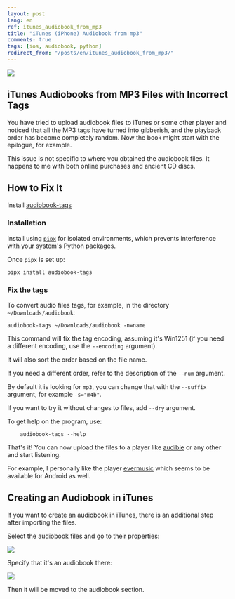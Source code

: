 ```yaml
---
layout: post
lang: en
ref: itunes_audiobook_from_mp3
title: "iTunes (iPhone) Audiobook from mp3"
comments: true
tags: [ios, audiobook, python]
redirect_from: "/posts/en/itunes_audiobook_from_mp3/"
---
```

![](/images/brothers_karamazov_ardis.jpg)

## iTunes Audiobooks from MP3 Files with Incorrect Tags
You have tried to upload audiobook files to iTunes or some other player and noticed
that all the MP3 tags have turned into gibberish, and the playback order has become completely random. 
Now the book might start with the epilogue, for example.

This issue is not specific to where you obtained the audiobook files. It happens to me with both online purchases and ancient CD discs.

## How to Fix It

Install [audiobook-tags](https://github.com/andgineer/itunes-audiobook-from-mp3)

### Installation
Install using [`pipx`](https://pypa.github.io/pipx/) for isolated environments, which prevents interference
with your system's Python packages.

Once `pipx` is set up:

    pipx install audiobook-tags

### Fix the tags

To convert audio files tags, for example, in the directory `~/Downloads/audiobook`:

    audiobook-tags ~/Downloads/audiobook -n=name

This command will fix the tag encoding, assuming it's Win1251 (if you need a different encoding, use the `--encoding` argument). 

It will also sort the order based on the file name. 

If you need a different order, refer to the description of the `--num` argument.

By default it is looking for `mp3`, you can change that with the `--suffix` argument, for example `-s="m4b"`.

If you want to try it without changes to files, add `--dry` argument.

To get help on the program, use:

        audiobook-tags --help

That's it! You can now upload the files to a player like [audible](http://www.audible.com) or any other and start listening.

For example, I personally like the player [evermusic](https://apps.apple.com/ru/app/evermusic-%D0%BE%D1%84%D1%84%D0%BB%D0%B0%D0%B9%D0%BD-%D0%B0%D1%83%D0%B4%D0%B8%D0%BE%D0%BF%D0%BB%D0%B5%D0%B5%D1%80/id885367198)
which seems to be available for Android as well.

## Creating an Audiobook in iTunes

If you want to create an audiobook in iTunes, there is an additional step after importing the files.

Select the audiobook files and go to their properties:

![](/images/itunes_media_kind.png)

Specify that it's an audiobook there:

![](/images/itunes_media_kind_select.png)

Then it will be moved to the audiobook section.
